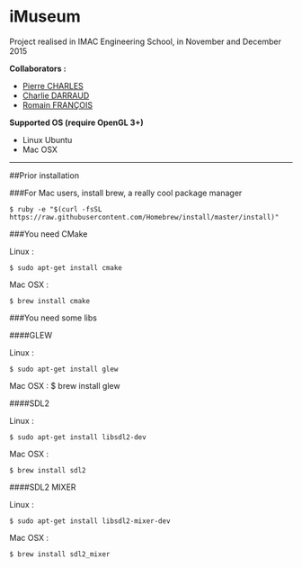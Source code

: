 # iMuseum

Project realised in IMAC Engineering School, in November and December 2015

**Collaborators :**

- [Pierre CHARLES](https://github.com/PierreChls)
- [Charlie DARRAUD](https://github.com/Arctic76)
- [Romain FRANÇOIS](https://github.com/charliesrc)

**Supported OS (require OpenGL 3+)**

- Linux Ubuntu
- Mac OSX

-------------------------------------

##Prior installation

###For Mac users, install brew, a really cool package manager

    $ ruby -e "$(curl -fsSL https://raw.githubusercontent.com/Homebrew/install/master/install)"

###You need CMake

Linux :

    $ sudo apt-get install cmake

Mac OSX :

    $ brew install cmake
    

###You need some libs

####GLEW

Linux :

    $ sudo apt-get install glew

Mac OSX :
    $ brew install glew

####SDL2

Linux :

    $ sudo apt-get install libsdl2-dev

Mac OSX :

    $ brew install sdl2

####SDL2 MIXER

Linux :

    $ sudo apt-get install libsdl2-mixer-dev

Mac OSX :

    $ brew install sdl2_mixer
